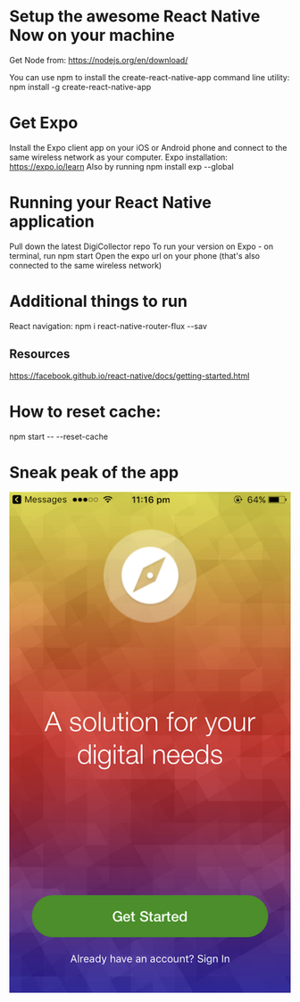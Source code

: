 # Setup the awesome React Native Now on your machine
Get Node from: https://nodejs.org/en/download/

You can use npm to install the create-react-native-app command line utility:
npm install -g create-react-native-app

# Get Expo
Install the Expo client app on your iOS or Android phone and connect to the same wireless network as your computer.
Expo installation: https://expo.io/learn 
Also by running npm install exp --global

# Running your React Native application
Pull down the latest DigiCollector repo
To run your version on Expo - on terminal, run npm start
Open the expo url on your phone (that's also connected to the same wireless network)

# Additional things to run
React navigation: npm i react-native-router-flux --sav

## Resources
https://facebook.github.io/react-native/docs/getting-started.html

# How to reset cache:
npm start -- --reset-cache

# Sneak peak of the app
![alt text](https://github.com/DigiCollect/DigiCollector/blob/master/Images/app.PNG "Logo Title Text 1")
